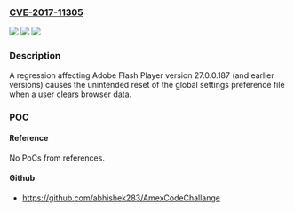 ### [CVE-2017-11305](https://cve.mitre.org/cgi-bin/cvename.cgi?name=CVE-2017-11305)
![](https://img.shields.io/static/v1?label=Product&message=Adobe%20Flash%20Player%2027.0.0.187%20and%20earlier%20versions&color=blue)
![](https://img.shields.io/static/v1?label=Version&message=Adobe%20Flash%20Player%2027.0.0.187%20and%20earlier%20versions%20&color=brightgreen)
![](https://img.shields.io/static/v1?label=Vulnerability&message=Business%20Logic%20Error&color=brightgreen)

### Description

A regression affecting Adobe Flash Player version 27.0.0.187 (and earlier versions) causes the unintended reset of the global settings preference file when a user clears browser data.

### POC

#### Reference
No PoCs from references.

#### Github
- https://github.com/abhishek283/AmexCodeChallange

